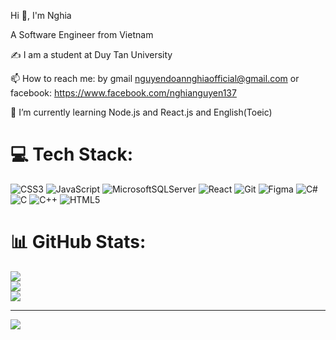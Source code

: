 Hi 👋, I'm Nghia

A Software Engineer from Vietnam

✍ I am a student at Duy Tan University

📫 How to reach me: by gmail nguyendoannghiaofficial@gmail.com or facebook: https://www.facebook.com/nghianguyen137

🌱 I’m currently learning Node.js and React.js and English(Toeic)

# 💻 Tech Stack:
![CSS3](https://img.shields.io/badge/css3-%231572B6.svg?style=for-the-badge&logo=css3&logoColor=white) ![JavaScript](https://img.shields.io/badge/javascript-%23323330.svg?style=for-the-badge&logo=javascript&logoColor=%23F7DF1E) ![MicrosoftSQLServer](https://img.shields.io/badge/Microsoft%20SQL%20Server-CC2927?style=for-the-badge&logo=microsoft%20sql%20server&logoColor=white) ![React](https://img.shields.io/badge/react-%2320232a.svg?style=for-the-badge&logo=react&logoColor=%2361DAFB) ![Git](https://img.shields.io/badge/git-%23F05033.svg?style=for-the-badge&logo=git&logoColor=white) ![Figma](https://img.shields.io/badge/figma-%23F24E1E.svg?style=for-the-badge&logo=figma&logoColor=white) ![C#](https://img.shields.io/badge/c%23-%23239120.svg?style=for-the-badge&logo=csharp&logoColor=white) ![C](https://img.shields.io/badge/c-%2300599C.svg?style=for-the-badge&logo=c&logoColor=white) ![C++](https://img.shields.io/badge/c++-%2300599C.svg?style=for-the-badge&logo=c%2B%2B&logoColor=white) ![HTML5](https://img.shields.io/badge/html5-%23E34F26.svg?style=for-the-badge&logo=html5&logoColor=white)
# 📊 GitHub Stats:
![](https://github-readme-stats.vercel.app/api?username=NguyenDoanNghia&theme=dark&hide_border=false&include_all_commits=false&count_private=false)<br/>
![](https://github-readme-streak-stats.herokuapp.com/?user=NguyenDoanNghia&theme=dark&hide_border=false)<br/>
![](https://github-readme-stats.vercel.app/api/top-langs/?username=NguyenDoanNghia&theme=dark&hide_border=false&include_all_commits=false&count_private=false&layout=compact)

---
[![](https://visitcount.itsvg.in/api?id=NguyenDoanNghia&icon=0&color=0)](https://visitcount.itsvg.in)

<!-- Proudly created with GPRM ( https://gprm.itsvg.in ) -->

